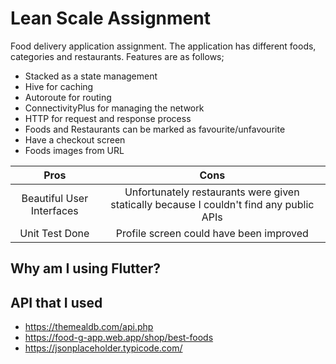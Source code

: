 # Lean Scale Assignment

Food delivery application assignment. The application has different foods, categories and restaurants. Features are as follows; 
 - Stacked as a state management
 - Hive for caching
 - Autoroute for routing
 - ConnectivityPlus for managing the network 
 - HTTP for request and response process
 - Foods and Restaurants can be marked as favourite/unfavourite
 - Have a checkout screen
 - Foods images from URL

| Pros | Cons  |
| :-----: | :-: | 
| Beautiful User Interfaces | Unfortunately restaurants were given statically because I couldn't find any public APIs| 
| Unit Test Done | Profile screen could have been improved| 

## Why am I using Flutter?

## API that I used
 - https://themealdb.com/api.php
 - https://food-g-app.web.app/shop/best-foods
 - https://jsonplaceholder.typicode.com/


